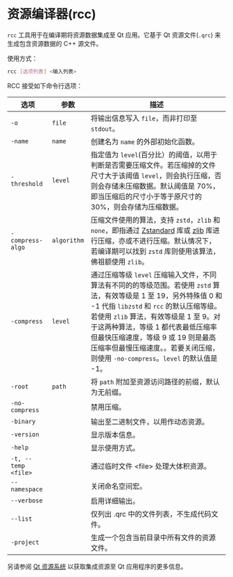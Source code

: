 # 资源编译器(rcc)

`rcc` 工具用于在编译期将资源数据集成至 Qt  应用。它基于 Qt 资源文件(`.qrc`) 来生成包含资源数据的 C++ 源文件。

使用方式：

```bash
rcc [选项列表] <输入列表>
```

RCC 接受如下命令行选项：

| 选项                | 参数        | 描述                                                         |
| ------------------- | ----------- | ------------------------------------------------------------ |
| `-o`                | `file`      | 将输出信息写入 `file`，而非打印至 `stdout`。                 |
| `-name`             | `name`      | 创建名为 `name` 的外部初始化函数。                           |
| `-threshold`        | `level`     | 指定值为 `level`(百分比）的阈值，以用于判断是否需要压缩文件。若压缩掉的文件尺寸大于该阈值 `level`，则会执行压缩，否则会存储未压缩数据。默认阈值是 70%，即当压缩后的尺寸小于等于原尺寸的 30%，则会存储为压缩数据。 |
| `-compress-algo`    | `algorithm` | 压缩文件使用的算法，支持 `zstd`，`zlib` 和 `none`，即指通过 [Zstandard](https://zstd.net) 库或 [zlib](https://zlib.net) 库进行压缩，亦或不进行压缩。默认情况下，若编译期可以找到 `zstd` 库则使用该算法，佛祖额使用 `zlib`。 |
| `-compress`         | `level`     | 通过压缩等级 `level` 压缩输入文件，不同算法有不同的的等级范围。若使用 `zstd` 算法，有效等级是 1 至 19，另外特殊值 0 和 -1 代指 `libzstd` 和 `rcc` 的默认压缩等级。若使用 `zlib` 算法，有效等级是 1 至 9。对于这两种算法，等级 1 都代表最低压缩率但最快压缩速度，等级 9 或 19 则是最高压缩率但最慢压缩速度。。若要关闭压缩，则使用 `-no-compress`。`level` 的默认值是 -1。 |
| `-root`             | `path`      | 将 `path` 附加至资源访问路径的前缀，默认为无前缀。           |
| `-no-compress`      |             | 禁用压缩。                                                   |
| `-binary`           |             | 输出至二进制文件，以用作动态资源。                           |
| `-version`          |             | 显示版本信息。                                               |
| `-help`             |             | 显示使用方式。                                               |
| `-t, --temp <file>` |             | 通过临时文件 \<file\> 处理大体积资源。                       |
| `--namespace`       |             | 关闭命名空间宏。                                             |
| `--verbose`         |             | 启用详细输出。                                               |
| `--list`            |             | 仅列出 .qrc 中的文件列表，不生成代码文件。                   |
| `-project`          |             | 生成一个包含当前目录中所有文件的资源文件。                   |

另请参阅 [Qt 资源系统](../The_Qt_Resource_System/The_Qt_Resource_System.md) 以获取集成资源至 Qt 应用程序的更多信息。
